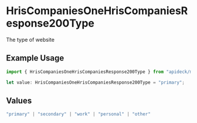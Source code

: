 # HrisCompaniesOneHrisCompaniesResponse200Type

The type of website

## Example Usage

```typescript
import { HrisCompaniesOneHrisCompaniesResponse200Type } from "apideck/models/operations";

let value: HrisCompaniesOneHrisCompaniesResponse200Type = "primary";
```

## Values

```typescript
"primary" | "secondary" | "work" | "personal" | "other"
```